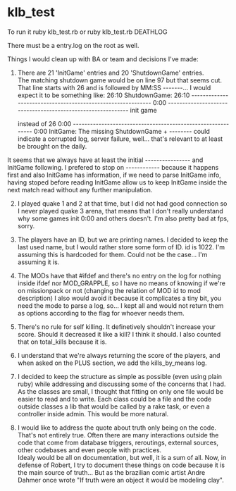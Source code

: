 # klb_test

To run it 
    ruby klb_test.rb
    or
    ruby klb_test.rb DEATHLOG

There must be a entry.log on the root as well.

Things I would clean up with BA or team and decisions I've made:

1)  There are 21 'InitGame' entries and 20 'ShutdownGame' entries.  
    The matching shutdown game would be on line 97 but that seems cut.  That line starts with 26 and is followed by MM:SS -------... 
    I would expect it to be something like:
    26:10 ShutdownGame:
    26:10 ------------------------------------------------------------
    0:00 ------------------------------------------------------------
    init game

    instead of
    26  0:00 ------------------------------------------------------------
    0:00 InitGame:
  The missing ShutdownGame + -------- could indicate a corrupted log, server failure, well... that's relevant to at least be brought on the daily.

  It seems that we always have at least the initial ---------------- and InitGame following.  I prefered to stop on ------------ because it happens first and also InitGame has information, if we need to parse InitGame info, having stoped before reading InitGame allow us to keep InitGame inside the next match read without any further manipulation.

2) I played quake 1 and 2 at that time, but I did not had good connection so I never played quake 3 arena, that means that I don't really understand why some games init 0:00 and others doesn't.  I'm also pretty bad at fps, sorry.

3) The players have an ID, but we are printing names.  I decided to keep the last used name, but I would rather store some form of ID.
   <world> id is 1022.  I'm assuming this is hardcoded for them.  Could not be the case... I'm assuming it is.

4) The MODs have that #ifdef and there's no entry on the log for nothing inside ifdef nor MOD_GRAPPLE, so I have no means of knowing if we're on missionpack or not (changing the relation of MOD id to mod description)
   I also would avoid it because it complicates a tiny bit, you need the mode to parse a log, so... I kept all and would not return them as options according to the flag for whoever needs them.

5) There's no rule for self killing.  It definetively shouldn't increase your score.  Should it decreased it like a <world> kill?  I think it should.  I also counted that on total_kills because it is.

6) I understand that we're always returning the score of the players, and when asked on the PLUS section, we add the kills_by_means log.

7) I decided to keep the structure as simple as possible (even using plain ruby) while addressing and discussing some of the concerns that I had.  
As the classes are small, I thought that fitting on only one file would be easier to read and to write.
Each class could be a file and the code outside classes a lib that would be called by a rake task, or even a controller inside admin.  This would be more natural.

8) I would like to address the quote about truth only being on the code.  That's not entirely true. 
 Often there are many interactions outside the code that come from database triggers, reroutings, external sources, other codebases and even people with practices.  
 Idealy would be all on documentation, but well, it is a sum of all.  Now, in defense of Robert, I try to document these things on code because it is the main source of truth... 
 But as the brazilian comic artist Andre Dahmer once wrote "If truth were an object it would be modeling clay".

